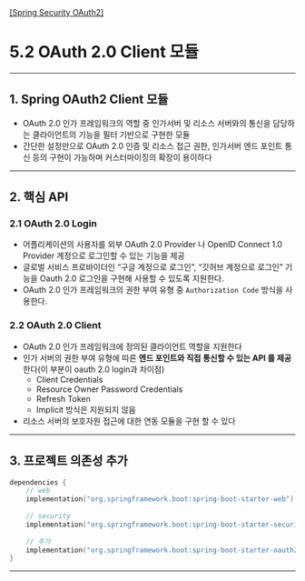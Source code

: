 <nav>
    <a href="../.." target="_blank">[Spring Security OAuth2]</a>
</nav>

# 5.2 OAuth 2.0 Client 모듈

---

## 1. Spring OAuth2 Client 모듈
- OAuth 2.0 인가 프레임워크의 역할 중 인가서버 및 리소스 서버와의 통신을 담당하는 클라이언트의 기능을 필터 기반으로 구현한 모듈
- 간단한 설정만으로 OAuth 2.0 인증 및 리소스 접근 권한, 인가서버 엔드 포인트 통신 등의 구현이 가능하며 커스터마이징의 확장이 용이하다

---

## 2. 핵심 API

### 2.1 OAuth 2.0 Login
- 어플리케이션의 사용자를 외부 OAuth 2.0 Provider 나 OpenID Connect 1.0 Provider 계정으로 로그인할 수 있는 기능을 제공
- 글로벌 서비스 프로바이더인 “구글 계정으로 로그인”, “깃허브 계정으로 로그인” 기능을 Oauth 2.0 로그인을 구현해 사용할 수 있도록 지원한다.
- OAuth 2.0 인가 프레임워크의 권한 부여 유형 중 `Authorization Code` 방식을 사용한다.

### 2.2 OAuth 2.0 Client
- OAuth 2.0 인가 프레임워크에 정의된 클라이언트 역할을 지원한다
- 인가 서버의 권한 부여 유형에 따른 **엔드 포인트와 직접 통신할 수 있는 API 를 제공**한다(이 부분이 oauth 2.0 login과 차이점)
  - Client Credentials
  - Resource Owner Password Credentials
  - Refresh Token
  - Implicit 방식은 지원되지 않음
- 리소스 서버의 보호자원 접근에 대한 연동 모듈을 구현 할 수 있다

---

## 3. 프로젝트 의존성 추가
```kotlin
dependencies {
    // web
    implementation("org.springframework.boot:spring-boot-starter-web")
    
    // security
    implementation("org.springframework.boot:spring-boot-starter-security")
    
    // 추가
    implementation("org.springframework.boot:spring-boot-starter-oauth2-client")
}
```

---
